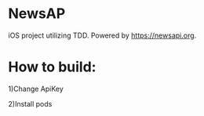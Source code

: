 # NewsAP
iOS project utilizing TDD. Powered by https://newsapi.org.

# How to build:
1)Change ApiKey

2)Install pods

